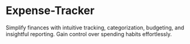 # Expense-Tracker
Simplify finances with intuitive tracking, categorization, budgeting, and insightful reporting. Gain control over spending habits effortlessly.
